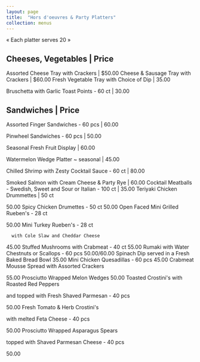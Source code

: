 ```yaml
---
layout: page
title:  "Hors d'oeuvres & Party Platters"
collection: menus
---
```


« Each platter serves 20 »


Cheeses, Vegetables | Price
---------------------
Assorted Cheese Tray with Crackers | $50.00
Cheese & Sausage Tray with Crackers | $60.00
Fresh Vegetable Tray with Choice of Dip | 35.00

Bruschetta with Garlic Toast Points - 60 ct  | 30.00

Sandwiches | Price
------------------
Assorted Finger Sandwiches - 60 pcs | 60.00

Pinwheel Sandwiches - 60 pcs | 50.00

Seasonal Fresh Fruit Display | 60.00

Watermelon Wedge Platter ~ seasonal | 45.00

Chilled Shrimp with Zesty Cocktail Sauce - 60 ct | 80.00

Smoked Salmon with Cream Cheese & Party Rye | 60.00
Cocktail Meatballs - Swedish, Sweet and Sour or Italian - 100 ct | 35.00
Teriyaki Chicken Drummettes | 50 ct

50.00
     Spicy Chicken Drumettes - 50 ct  50.00
Open Faced Mini Grilled Rueben's - 28 ct

50.00
    Mini Turkey Rueben's - 28 ct

      with Cole Slaw and Cheddar Cheese

45.00
Stuffed Mushrooms with Crabmeat - 40 ct 55.00
Rumaki with Water Chestnuts or Scallops - 60 pcs  50.00/60.00
Spinach Dip served in a Fresh Baked Bread Bowl  35.00
Mini Chicken Quesadillas - 60 pcs 45.00
Crabmeat Mousse Spread with Assorted Crackers

55.00
Prosciutto Wrapped Melon Wedges 50.00
Toasted Crostini's with Roasted Red Peppers

and topped with Fresh Shaved Parmesan - 40 pcs

50.00
Fresh Tomato & Herb Crostini's

with melted Feta Cheese - 40 pcs

50.00
Prosciutto Wrapped Asparagus Spears

topped with Shaved Parmesan Cheese - 40 pcs

50.00